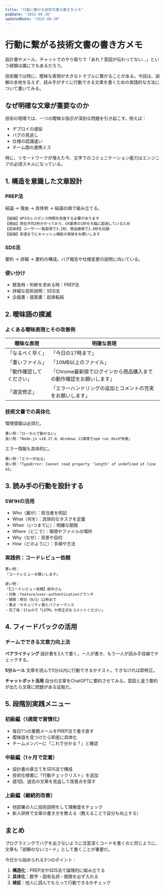 ```yaml
---
title: "行動に繋がる技術文書の書き方メモ"
pubDate: "2025-08-30"
updatedDate: "2025-08-30"
---
```

# 行動に繋がる技術文書の書き方メモ

設計書やメール、チャットでのやり取りで「あれ？意図が伝わってない...」という経験は誰にでもあるだろう。

技術職では特に、曖昧な表現が大きなトラブルに繋がることがある。今回は、誤解の余地を与えず、読み手がすぐに行動できる文章を書くための実践的な方法について書いてみる。

## なぜ明確な文章が重要なのか

技術の現場では、一つの曖昧な指示が深刻な問題を引き起こす。例えば：

- デプロイの遅延
- バグの見逃し
- 仕様の認識違い
- チーム間の連携ミス

特に、リモートワークが増えた今、文字でのコミュニケーション能力はエンジニアの必須スキルになっている。

## 1. 構造を意識した文章設計

### PREP法

結論 → 理由 → 具体例 → 結論の順で組み立てる。

```plain text
【結論】APIのレスポンス時間を改善する必要があります
【理由】現在平均3秒かかっており、UX基準の1秒を大幅に超過しているため
【具体例】ユーザー一覧取得で3.2秒、商品検索で2.8秒を記録
【結論】来週までにキャッシュ機能の実装をお願いします
```

### SDS法

要約 → 詳細 → 要約の構成。バグ報告や仕様変更の説明に向いている。

### 使い分け

- 緊急時・判断を求める時：PREP法
- 詳細な技術説明：SDS法
- 企画書・提案書：起承転結

## 2. 曖昧語の撲滅

### よくある曖昧表現とその改善例

| 曖昧な表現        | 明確な表現                                |
| ------------ | ------------------------------------ |
| 「なるべく早く」     | 「今日の17時まで」                           |
| 「重いファイル」     | 「10MB以上のファイル」                        |
| 「動作確認してください」 | 「Chrome最新版でログインから商品購入までの動作確認をお願いします」 |
| 「適宜修正」       | 「エラーハンドリングの追加とコメントの充実をお願いします」        |

### 技術文書での具体化

環境情報は必須だ。

```plain text
悪い例：「ローカルで動かない」
良い例：「Node.js v18.17.0、Windows 11環境でnpm run devが失敗」
```

エラー情報も具体的に。

```plain text
悪い例：「エラーが出る」
良い例：「TypeError: Cannot read property 'length' of undefined at line 42」
```

## 3. 読み手の行動を設計する

### 5W1Hの活用

- Who（誰が）：担当者を明記
- What（何を）：具体的なタスクを定義
- When（いつまでに）：明確な期限
- Where（どこで）：環境やファイルの場所
- Why（なぜ）：背景や目的
- How（どのように）：手順や方法

### 実践例：コードレビュー依頼

```plain text
悪い例：
「コードレビューお願いします」

良い例：
「【コードレビュー依頼】田中さん
・対象：feature/user-authenticationブランチ
・期限：明日（9/1）12時まで
・重点：セキュリティ面とパフォーマンス
・完了後：Slackで「LGTM」か修正点をコメントください」
```

## 4. フィードバックの活用

### チームでできる文章力向上法

**ペアライティング**
設計書を2人で書く。一人が書き、もう一人が読み手目線でチェックする。

**5分ルール**
文章を読んで5分以内に行動できるかテスト。できなければ即修正。

**チャットボット活用**
自分の文章をChatGPTに要約させてみる。意図と違う要約が出たら文章に問題がある証拠だ。

## 5. 段階別実践メニュー

### 初級編（1週間で習慣化）

- 毎日1つの業務メールをPREP法で書き直す
- 曖昧語を見つけたら即座に具体化
- チームメンバーに「これで分かる？」と確認

### 中級編（1ヶ月で定着）

- 設計書の章立てをSDS法で構成
- 技術仕様書に「行動チェックリスト」を追加
- 週1回、過去の文章を見返して改善点を探す

### 上級編（継続的改善）

- 他部署の人に技術説明をして理解度をチェック
- 新人研修で文章の書き方を教える（教えることで自分も向上する）

## まとめ

プログラミングでバグを出さないように注意深くコードを書くのと同じように、文章も「誤解のないコード」として書くことが重要だ。

今日から始められる3つのポイント：

1. **構造化**：PREP法やSDS法で論理的に組み立てる
2. **具体化**：数字・固有名詞・期限を必ず入れる
3. **検証**：他人に読んでもらって行動できるかチェック
